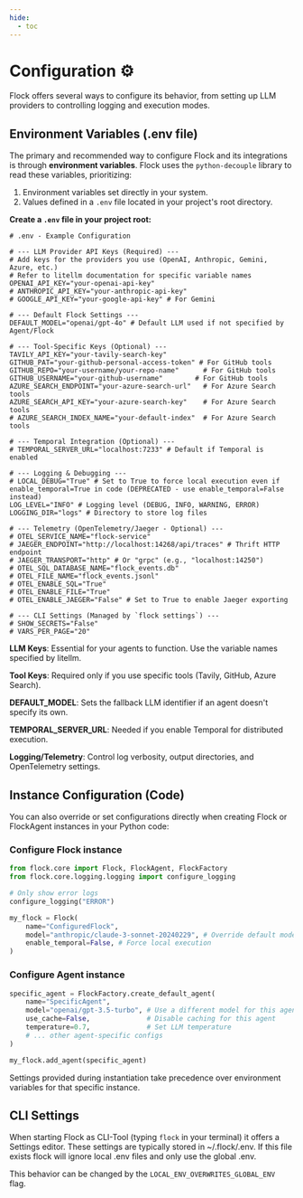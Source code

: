 ```yaml
---
hide:
  - toc
---
```


# Configuration ⚙️

Flock offers several ways to configure its behavior, from setting up LLM providers to controlling logging and execution modes.

## Environment Variables (.env file)

The primary and recommended way to configure Flock and its integrations is through **environment variables**. Flock uses the `python-decouple` library to read these variables, prioritizing:

1.  Environment variables set directly in your system.
2.  Values defined in a `.env` file located in your project's root directory.

**Create a `.env` file in your project root:**

```dotenv
# .env - Example Configuration

# --- LLM Provider API Keys (Required) ---
# Add keys for the providers you use (OpenAI, Anthropic, Gemini, Azure, etc.)
# Refer to litellm documentation for specific variable names
OPENAI_API_KEY="your-openai-api-key"
# ANTHROPIC_API_KEY="your-anthropic-api-key"
# GOOGLE_API_KEY="your-google-api-key" # For Gemini

# --- Default Flock Settings ---
DEFAULT_MODEL="openai/gpt-4o" # Default LLM used if not specified by Agent/Flock

# --- Tool-Specific Keys (Optional) ---
TAVILY_API_KEY="your-tavily-search-key"
GITHUB_PAT="your-github-personal-access-token" # For GitHub tools
GITHUB_REPO="your-username/your-repo-name"      # For GitHub tools
GITHUB_USERNAME="your-github-username"        # For GitHub tools
AZURE_SEARCH_ENDPOINT="your-azure-search-url"   # For Azure Search tools
AZURE_SEARCH_API_KEY="your-azure-search-key"    # For Azure Search tools
# AZURE_SEARCH_INDEX_NAME="your-default-index"  # For Azure Search tools

# --- Temporal Integration (Optional) ---
# TEMPORAL_SERVER_URL="localhost:7233" # Default if Temporal is enabled

# --- Logging & Debugging ---
# LOCAL_DEBUG="True" # Set to True to force local execution even if enable_temporal=True in code (DEPRECATED - use enable_temporal=False instead)
LOG_LEVEL="INFO" # Logging level (DEBUG, INFO, WARNING, ERROR)
LOGGING_DIR="logs" # Directory to store log files

# --- Telemetry (OpenTelemetry/Jaeger - Optional) ---
# OTEL_SERVICE_NAME="flock-service"
# JAEGER_ENDPOINT="http://localhost:14268/api/traces" # Thrift HTTP endpoint
# JAEGER_TRANSPORT="http" # Or "grpc" (e.g., "localhost:14250")
# OTEL_SQL_DATABASE_NAME="flock_events.db"
# OTEL_FILE_NAME="flock_events.jsonl"
# OTEL_ENABLE_SQL="True"
# OTEL_ENABLE_FILE="True"
# OTEL_ENABLE_JAEGER="False" # Set to True to enable Jaeger exporting

# --- CLI Settings (Managed by `flock settings`) ---
# SHOW_SECRETS="False"
# VARS_PER_PAGE="20"
```


**LLM Keys**: Essential for your agents to function. Use the variable names specified by litellm.

**Tool Keys**: Required only if you use specific tools (Tavily, GitHub, Azure Search).

**DEFAULT_MODEL**: Sets the fallback LLM identifier if an agent doesn't specify its own.

**TEMPORAL_SERVER_URL**: Needed if you enable Temporal for distributed execution.

**Logging/Telemetry**: Control log verbosity, output directories, and OpenTelemetry settings.

## Instance Configuration (Code)

You can also override or set configurations directly when creating Flock or FlockAgent instances in your Python code:


### Configure Flock instance
```python
from flock.core import Flock, FlockAgent, FlockFactory
from flock.core.logging.logging import configure_logging

# Only show error logs
configure_logging("ERROR")

my_flock = Flock(
    name="ConfiguredFlock",
    model="anthropic/claude-3-sonnet-20240229", # Override default model
    enable_temporal=False, # Force local execution
)
```

### Configure Agent instance
```python
specific_agent = FlockFactory.create_default_agent(
    name="SpecificAgent",
    model="openai/gpt-3.5-turbo", # Use a different model for this agent
    use_cache=False,              # Disable caching for this agent
    temperature=0.7,              # Set LLM temperature
    # ... other agent-specific configs
)

my_flock.add_agent(specific_agent)
```


Settings provided during instantiation take precedence over environment variables for that specific instance.

## CLI Settings

When starting Flock as CLI-Tool (typing `flock` in your terminal) it offers a Settings editor.
These settings are typically stored in ~/.flock/.env. If this file exists flock will ignore local .env files and only use the global .env.

This behavior can be changed by the `LOCAL_ENV_OVERWRITES_GLOBAL_ENV` flag.
